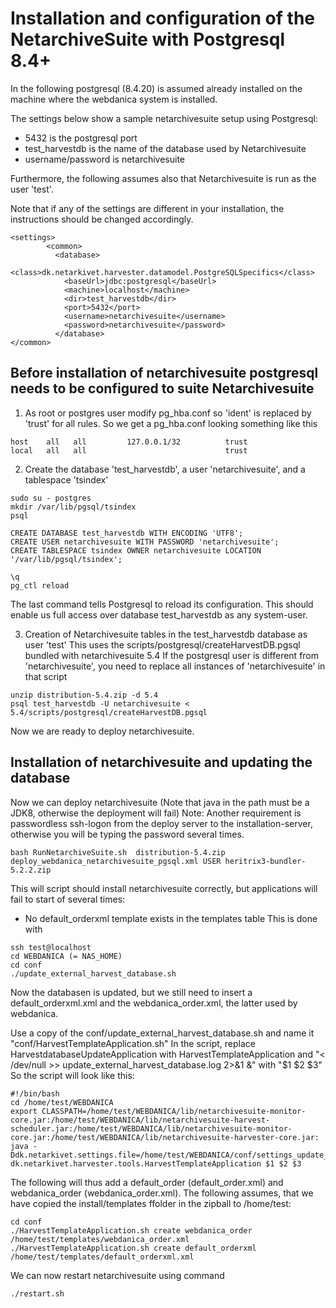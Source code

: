 # Installation and configuration of the NetarchiveSuite with Postgresql 8.4+

In the following postgresql (8.4.20) is assumed already installed on the machine where the webdanica system is installed.

The settings below show a sample netarchivesuite setup using Postgresql:
 * 5432 is the postgresql port
 * test_harvestdb is the name of the database used by Netarchivesuite
 * username/password is netarchivesuite

Furthermore, the following assumes also that Netarchivesuite is run as the user 'test'.

Note that if any of the settings are different in your installation, the instructions should be changed accordingly.

```
<settings>
        <common>
          <database>
            <class>dk.netarkivet.harvester.datamodel.PostgreSQLSpecifics</class>
            <baseUrl>jdbc:postgresql</baseUrl>
            <machine>localhost</machine>
            <dir>test_harvestdb</dir>
            <port>5432</port>
            <username>netarchivesuite</username>
            <password>netarchivesuite</password>
          </database>       
</common>
```
## Before installation of netarchivesuite postgresql needs to be configured to suite Netarchivesuite

1) As root or postgres user modify pg_hba.conf so 'ident' is replaced by 'trust' for all rules.
So we get a pg_hba.conf looking something like this
```
host    all   all         127.0.0.1/32          trust
local   all   all                               trust
```

2) Create the database 'test_harvestdb', a user 'netarchivesuite', and a tablespace 'tsindex' 
```
sudo su - postgres
mkdir /var/lib/pgsql/tsindex
psql

CREATE DATABASE test_harvestdb WITH ENCODING 'UTF8';
CREATE USER netarchivesuite WITH PASSWORD 'netarchivesuite';
CREATE TABLESPACE tsindex OWNER netarchivesuite LOCATION '/var/lib/pgsql/tsindex';

\q
pg_ctl reload
```
The last command tells Postgresql to reload its configuration.
This should enable us full access over database test_harvestdb as any system-user.

3) Creation of Netarchivesuite tables in the test_harvestdb database as user 'test'
This uses the scripts/postgresql/createHarvestDB.pgsql bundled with netarchivesuite 5.4 If the postgresql user is different from 'netarchivesuite',
you need to replace all instances of 'netarchivesuite' in that script 

```
unzip distribution-5.4.zip -d 5.4
psql test_harvestdb -U netarchivesuite < 5.4/scripts/postgresql/createHarvestDB.pgsql
```
Now we are ready to deploy netarchivesuite.

## Installation of netarchivesuite and updating the database
Now we can deploy netarchivesuite (Note that java in the path must be a JDK8, otherwise the deployment will fail)
Note: Another requirement is passwordless ssh-logon from the deploy server to the installation-server, otherwise you will be typing the password several times.
```
bash RunNetarchiveSuite.sh  distribution-5.4.zip deploy_webdanica_netarchivesuite_pgsql.xml USER heritrix3-bundler-5.2.2.zip 
```
This will script should install netarchivesuite correctly, but applications will fail to start of several times:
 * No default_orderxml template exists in the templates table
This is done with
```
ssh test@localhost
cd WEBDANICA (= NAS_HOME)
cd conf 
./update_external_harvest_database.sh
```
Now the databasen is updated, but we still need to insert a default_orderxml.xml and the webdanica_order.xml, the latter used by webdanica.

Use a copy of the conf/update_external_harvest_database.sh and name it "conf/HarvestTemplateApplication.sh"
In the script, replace HarvestdatabaseUpdateApplication with HarvestTemplateApplication
and "< /dev/null >> update_external_harvest_database.log 2>&1 &" with "$1 $2 $3"
So the script will look like this:
```
#!/bin/bash
cd /home/test/WEBDANICA
export CLASSPATH=/home/test/WEBDANICA/lib/netarchivesuite-monitor-core.jar:/home/test/WEBDANICA/lib/netarchivesuite-harvest-scheduler.jar:/home/test/WEBDANICA/lib/netarchivesuite-monitor-core.jar:/home/test/WEBDANICA/lib/netarchivesuite-harvester-core.jar:
java -Ddk.netarkivet.settings.file=/home/test/WEBDANICA/conf/settings_update_external_harvest_database.xml dk.netarkivet.harvester.tools.HarvestTemplateApplication $1 $2 $3
```
The following will thus add a default_order (default_order.xml) and webdanica_order (webdanica_order.xml). The following assumes, that we have copied the install/templates ffolder in the zipball to /home/test:
```
cd conf
./HarvestTemplateApplication.sh create webdanica_order /home/test/templates/webdanica_order.xml
./HarvestTemplateApplication.sh create default_orderxml /home/test/templates/default_orderxml.xml
```

We can now restart netarchivesuite using command
```
./restart.sh
```
